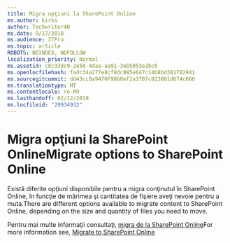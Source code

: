 ```yaml
---
title: Migra opţiuni la SharePoint Online
ms.author: kirks
author: Techwriter40
ms.date: 9/17/2018
ms.audience: ITPro
ms.topic: article
ROBOTS: NOINDEX, NOFOLLOW
localization_priority: Normal
ms.assetid: c8c339c9-2e50-4daa-aa91-3eb5053e2bc6
ms.openlocfilehash: fadc34a277e8cf8dc085e647c14b8bd381782941
ms.sourcegitcommit: dd43cc0a9470f98b8ef2a3787c823801d674c666
ms.translationtype: MT
ms.contentlocale: ro-RO
ms.lasthandoff: 02/12/2019
ms.locfileid: "29934932"
---
```

# <a name="migrate-options-to-sharepoint-online"></a><span data-ttu-id="8b994-102">Migra opţiuni la SharePoint Online</span><span class="sxs-lookup"><span data-stu-id="8b994-102">Migrate options to SharePoint Online</span></span>

<span data-ttu-id="8b994-103">Există diferite opţiuni disponibile pentru a migra conţinutul în SharePoint Online, în funcţie de mărimea şi cantitatea de fişiere aveţi nevoie pentru a muta.</span><span class="sxs-lookup"><span data-stu-id="8b994-103">There are different options available to migrate content to SharePoint Online, depending on the size and quantity of files you need to move.</span></span>
  
<span data-ttu-id="8b994-104">Pentru mai multe informaţii consultaţi, [migra de la SharePoint Online](https://go.microsoft.com/fwlink/?linkid-2022029)</span><span class="sxs-lookup"><span data-stu-id="8b994-104">For more information see, [Migrate to SharePoint Online](https://go.microsoft.com/fwlink/?linkid-2022029)</span></span>
  

